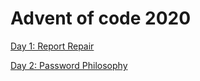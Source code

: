 # Advent of code 2020

[Day 1: Report Repair](https://adventofcode.com/2020/day/1)

[Day 2: Password Philosophy](https://adventofcode.com/2020/day/2)
